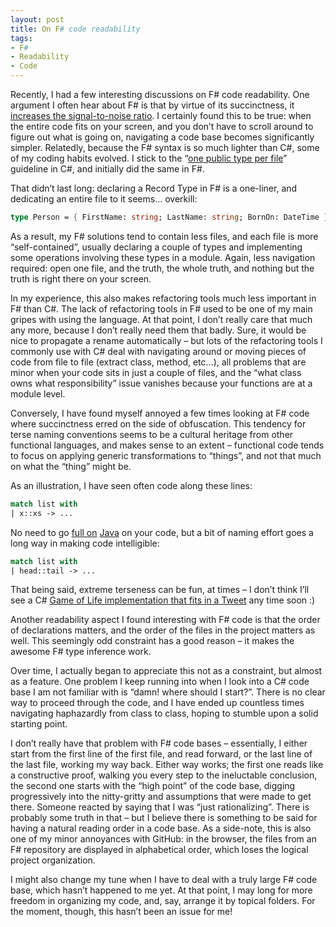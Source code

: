 ```yaml
---
layout: post
title: On F# code readability
tags:
- F#
- Readability
- Code
---
```


Recently, I had a few interesting discussions on F# code readability. One argument I often hear about F# is that by virtue of its succinctness, it [increases the signal-to-noise ratio](http://www.servicestack.net/mythz_blog/?p=765). I certainly found this to be true: when the entire code fits on your screen, and you don’t have to scroll around to figure out what is going on, navigating a code base becomes significantly simpler. Relatedly, because the F# syntax is so much lighter than C#, some of my coding habits evolved. I stick to the “[one public type per file](http://blogs.msdn.com/b/brada/archive/2005/01/26/361363.aspx)” guideline in C#, and initially did the same in F#. 

That didn’t last long: declaring a Record Type in F# is a one-liner, and dedicating an entire file to it seems… overkill:

``` fsharp
type Person = { FirstName: string; LastName: string; BornOn: DateTime }
``` 

As a result, my F# solutions tend to contain less files, and each file is more “self-contained”, usually declaring a couple of types and implementing some operations involving these types in a module. Again, less navigation required: open one file, and the truth, the whole truth, and nothing but the truth is right there on your screen.

In my experience, this also makes refactoring tools much less important in F# than C#. The lack of refactoring tools in F# used to be one of my main gripes with using the language. At that point, I don’t really care that much any more, because I don’t really need them that badly. Sure, it would be nice to propagate a rename automatically – but lots of the refactoring tools I commonly use with C# deal with navigating around or moving pieces of code from file to file (extract class, method, etc…), all problems that are minor when your code sits in just a couple of files, and the “what class owns what responsibility” issue vanishes because your functions are at a module level.

Conversely, I have found myself annoyed a few times looking at F# code where succinctness erred on the side of obfuscation. This tendency for terse naming conventions seems to be a cultural heritage from other functional languages, and makes sense to an extent – functional code tends to focus on applying generic transformations to “things”, and not that much on what the “thing” might be.

As an illustration, I have seen often code along these lines:
``` fsharp
match list with
| x::xs -> ...
``` 

No need to go [full on](http://static.springsource.org/spring/docs/2.5.x/api/org/springframework/aop/framework/AbstractSingletonProxyFactoryBean.html) [Java](http://javadoc.bugaco.com/com/sun/java/swing/plaf/nimbus/InternalFrameInternalFrameTitlePaneInternalFrameTitlePaneMaximizeButtonPainter.html) on your code, but a bit of naming effort goes a long way in making code intelligible:  

``` fsharp
match list with
| head::tail -> ...
``` 

That being said, extreme terseness can be fun, at times – I don’t think I’ll see a C# [Game of Life implementation that fits in a Tweet](http://trelford.com/blog/post/140.aspx) any time soon :)

Another readability aspect I found interesting with F# code is that the order of declarations matters, and the order of the files in the project matters as well. This seemingly odd constraint has a good reason – it makes the awesome F# type inference work.

Over time, I actually began to appreciate this not as a constraint, but almost as a feature. One problem I keep running into when I look into a C# code base I am not familiar with is “damn! where should I start?”. There is no clear way to proceed through the code, and I have ended up countless times navigating haphazardly from class to class, hoping to stumble upon a solid starting point.

I don’t really have that problem with F# code bases – essentially, I either start from the first line of the first file, and read forward, or the last line of the last file, working my way back. Either way works; the first one reads like a constructive proof, walking you every step to the ineluctable conclusion, the second one starts with the “high point” of the code base, digging progressively into the nitty-gritty and assumptions that were made to get there.
Someone reacted by saying that I was “just rationalizing”. There is probably some truth in that – but I believe there is something to be said for having a natural reading order in a code base. As a side-note, this is also one of my minor annoyances with GitHub: in the browser, the files from an F# repository are displayed in alphabetical order, which loses the logical project organization.

I might also change my tune when I have to deal with a truly large F# code base, which hasn’t happened to me yet. At that point, I may long for more freedom in organizing my code, and, say, arrange it by topical folders. For the moment, though, this hasn’t been an issue for me!
